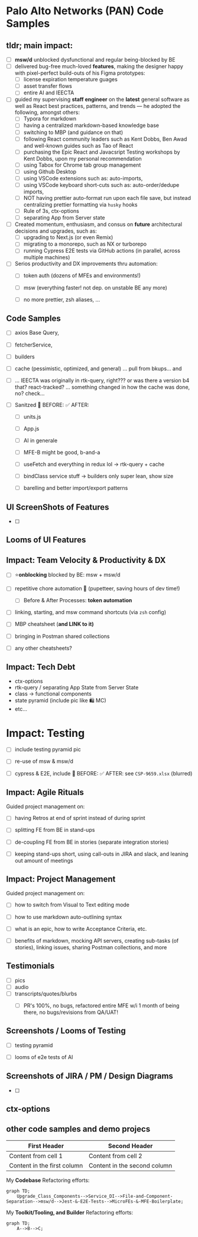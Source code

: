 # Palo Alto Networks (PAN) Code Samples





## tldr; main impact:

- [ ] **msw/d** unblocked dysfunctional and regular being-blocked by BE
- [ ] delivered bug-free much-loved **features**, making the designer happy with pixel-perfect build-outs of his Figma prototypes:
  - [ ] license expiration temperature guages
  - [ ] asset transfer flows 
  - [ ] entire AI and IEECTA

- [ ] guided my supervising **staff engineer** on the **latest** general software as well as React best practices, patterns, and trends — he  adopted the following, amongst others:
  - [ ] Typora for markdown
  - [ ] having a centralized markdown-based knowledge base
  - [ ] switching to MBP (and guidance on that)
  - [ ] following React community leaders such as Kent Dobbs, Ben Awad and well-known guides such as Tao of React
  - [ ] purchasing the Epic React and Javacsript Testing workshops by Kent Dobbs, upon my personal recommendation
  - [ ] using Tabox for Chrome tab group management
  - [ ] using Github Desktop
  - [ ] using VSCode extensions such as: auto-imports, 
  - [ ] using VSCode keyboard short-cuts such as: auto-order/dedupe imports, 
  - [ ] NOT having prettier auto-format run upon each file save, but instead centralizing prettier formatting via `husky` hooks
  - [ ] Rule of 3s, ctx-options
  - [ ] separating App from Server state
- [ ] Created momentum, enthusiasm, and consus on **future** architectural decisions and upgrades, such as:
  - [ ] upgrading to Next.js (or even Remix)
  - [ ] migrating to a monorepo, such as NX or turborepo
  - [ ] running Cypress E2E tests via GitHub actions (in parallel, across multiple machines)

- [ ] Serios productivity and DX improvements thru automation:
  - [ ] token auth (dozens of MFEs and environments!)
  - [ ] msw (everything faster! not dep. on unstable BE any more)
  - [ ] no more prettier, zsh aliases, ...






## Code Samples

- [ ] axios Base Query, 
- [ ] fetcherService, 
- [ ] builders
- [ ] cache (pessimistic, optimized, and general) ... pull from bkups... and 
- [ ] ... IEECTA was originally in rtk-query, right??? or was there a version b4 that? react-tracked? ... something changed in how the cache was done, no? check...

- [ ] Sanitzed 🔴 BEFORE:       ✅ AFTER:
  - [ ] units.js
  - [ ] App.js 
  - [ ] AI in generale
  - [ ] MFE-B might be good, b-and-a
  - [ ] useFetch and everything in redux lol -> rtk-query + cache
  - [ ] bindClass service stuff -> builders only super lean, show size
  - [ ] barelling and better import/export patterns



## UI ScreenShots of Features

- [ ] 



## Looms of UI Features







## Impact: Team Velocity & Productivity & DX

- [ ] ⭐️**onblocking** blocked by BE: msw + msw/d
- [ ] repetitive chore automation 💚 (pupetteer, saving hours of dev time!)
  - [ ] Before & After Processes: **token automation**
- [ ] linking, starting, and msw command shortcuts (via `zsh` config)
- [ ] MBP cheatsheet (**and LINK to it)**
- [ ] bringing in Postman shared collections
- [ ] any other cheatsheets?







## Impact: Tech Debt

* ctx-options
* rtk-query / separating App State from Server State
* class -> functional components
* state pyramid (include pic like 🛍 MC)
* etc...





# Impact: Testing

- [ ] include testing pyramid pic
- [ ] re-use of msw & msw/d
- [ ] cypress & E2E, include 🔴 BEFORE:       ✅ AFTER: see `CSP-9659.xlsx` (blurred)



## Impact: Agile Rituals

Guided project management on:

- [ ] having Retros at end of sprint instead of during sprint
- [ ] splitting FE from BE in stand-ups
- [ ] de-coupling FE from BE in stories (separate integration stories)
- [ ] keeping stand-ups short, using call-outs in JIRA and slack, and leaning out amount of meetings



## Impact: Project Management

Guided project management on:

- [ ] how to switch from Visual to Text editing mode
- [ ] how to use markdown auto-outlining syntax
- [ ] what is an epic, how to write Acceptance Criteria, etc.
- [ ] benefits of markdown, mocking API servers, creating sub-tasks (of stories), linking issues, sharing Postman collections, and more



## Testimonials

- [ ] pics
- [ ] audio
- [ ] transcripts/quotes/blurbs
  - [ ] PR's 100%, no bugs, refactored entire MFE w/i 1 month of being there, no bugs/revisions from QA/UAT!



## Screenshots / Looms of Testing

- [ ] testing pyramid
- [ ] looms of e2e tests of AI 





## Screenshots of JIRA / PM / Design Diagrams

- [ ] 




## ctx-options

## other code samples and demo projecs




| First Header                | Second Header                |
| --------------------------- | ---------------------------- |
| Content from cell 1         | Content from cell 2          |
| Content in the first column | Content in the second column |






My **Codebase** Refactoring efforts:

```mermaid
graph TD;
    Upgrade_Class_Components-->Service_DI-->File-and-Component-Separation-->msw/d-->Jest-&-E2E-Tests-->MicroFEs-&-MFE-Boilerplate;
```

My **Toolkit/Tooling, and Builder** Refactoring efforts:

```mermaid
graph TD;
    A-->B-->C;
```

